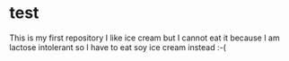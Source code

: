 # test
This is my first repository
I like ice cream but I cannot eat it because I am lactose intolerant so I have to eat soy ice cream instead :-(
